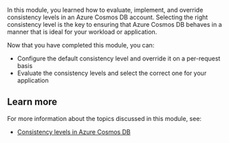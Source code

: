 In this module, you learned how to evaluate, implement, and override consistency levels in an Azure Cosmos DB account. Selecting the right consistency level is the key to ensuring that Azure Cosmos DB behaves in a manner that is ideal for your workload or application.

Now that you have completed this module, you can:

- Configure the default consistency level and override it on a per-request basis
- Evaluate the consistency levels and select the correct one for your application

## Learn more

For more information about the topics discussed in this module, see:

- [Consistency levels in Azure Cosmos DB][learn.microsoft.com/azure/cosmos-db/consistency-levels]

[learn.microsoft.com/azure/cosmos-db/consistency-levels]: /azure/cosmos-db/consistency-levels
